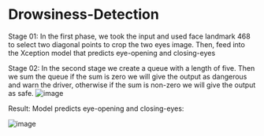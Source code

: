 # Drowsiness-Detection

Stage 01:
In the first phase, we took the input and used face landmark 468 to select two diagonal points to crop the two eyes image. Then, feed into the Xception model that predicts eye-opening and closing-eyes

Stage 02:
In the second stage we create a queue with a length of five. Then we sum the queue if the sum is zero we will give the output as dangerous and warn the driver, otherwise if the sum is non-zero we will give the output as safe.
![image](https://user-images.githubusercontent.com/74448277/221800639-5ce33fe2-bbd3-426a-8dc9-08980c487e5a.png)

Result:
Model predicts eye-opening and closing-eyes:

![image](https://user-images.githubusercontent.com/74448277/221800718-ac046ba7-8de3-42bd-92c7-3233d49c629b.png)


